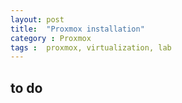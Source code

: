 ```yaml
---
layout: post
title:  "Proxmox installation"
category : Proxmox
tags :  proxmox, virtualization, lab
---
```


## to do

